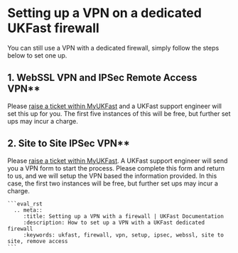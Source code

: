 # Setting up a VPN on a dedicated UKFast firewall

You can still use a VPN with a dedicated firewall, simply follow the steps below to set one up.

## 1. WebSSL VPN and IPSec Remote Access VPN**

Please [raise a ticket within MyUKFast](https://my.ukfast.co.uk/pss/add.php) and a UKFast support engineer will set this up for you. The first five instances of this will be free, but further set ups may incur a charge.

## 2. Site to Site IPSec VPN**

Please [raise a ticket within MyUKFast](https://my.ukfast.co.uk/pss/add.php). A UKFast support engineer will send you a VPN form to start the process. Please complete this form and return to us, and we will setup the VPN based the information provided. In this case, the first two instances will be free, but further set ups may incur a charge.


    ```eval_rst
      .. meta::
         :title: Setting up a VPN with a firewall | UKFast Documentation
         :description: How to set up a VPN with a UKFast dedicated firewall
         :keywords: ukfast, firewall, vpn, setup, ipsec, webssl, site to site, remove access
    ```
